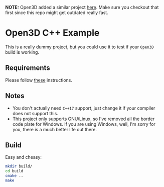 **NOTE:** Open3D added a similar project [here](https://github.com/intel-isl/open3d-cmake-find-package). Make sure you checkout that first since this repo might get outdated really fast.

# Open3D C++ Example

This is a really dummy project, but you could use it to test if your `Open3D`
build is working.

## Requirements

Please follow [these](http://www.open3d.org/docs/release/tutorial/C++/cplusplus_interface.html) instructions.

## Notes

- You don't actually need `C++17` support, just change it if your compiler does
  not support this.
- This project only supports GNU/Linux, so I've removed all the border code
  plate for Windows. If you are using Windows, well, I'm sorry for you, there is
  a much better life out there.

## Build

Easy and cheasy:

```sh
mkdir build/
cd build
cmake ..
make
```
